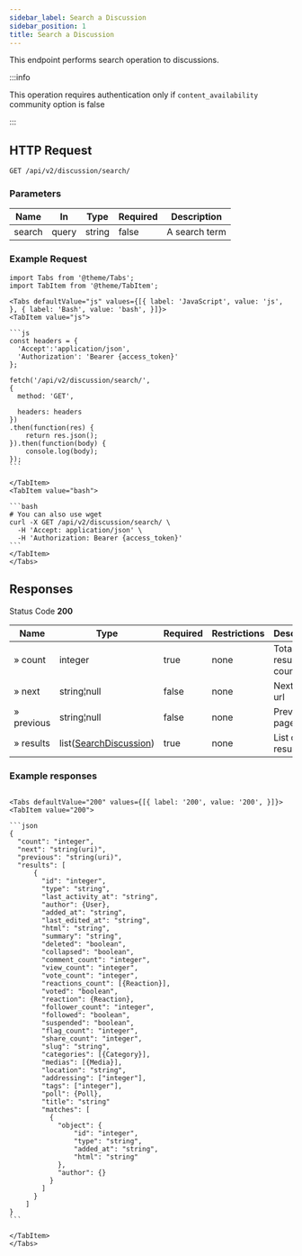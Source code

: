 ```yaml
---
sidebar_label: Search a Discussion
sidebar_position: 1
title: Search a Discussion
---
```


This endpoint performs search operation to discussions.

:::info

This operation requires authentication only if `content_availability` community option is false

:::

## HTTP Request

`GET /api/v2/discussion/search/`

### Parameters

|Name|In|Type|Required|Description|
|---|---|---|---|---|
|search|query|string|false|A search term|

### Example Request

````mdx-code-block
import Tabs from '@theme/Tabs';
import TabItem from '@theme/TabItem';

<Tabs defaultValue="js" values={[{ label: 'JavaScript', value: 'js', }, { label: 'Bash', value: 'bash', }]}>
<TabItem value="js">

```js
const headers = {
  'Accept':'application/json',
  'Authorization': 'Bearer {access_token}'
};

fetch('/api/v2/discussion/search/',
{
  method: 'GET',

  headers: headers
})
.then(function(res) {
    return res.json();
}).then(function(body) {
    console.log(body);
});
```

</TabItem>
<TabItem value="bash">

```bash
# You can also use wget
curl -X GET /api/v2/discussion/search/ \
  -H 'Accept: application/json' \
  -H 'Authorization: Bearer {access_token}'
```
</TabItem>
</Tabs>
````

## Responses

Status Code **200**

|Name|Type|Required|Restrictions|Description|
|---|---|---|---|---|
|» count|integer|true|none|Total results count|
|» next|string¦null|false|none|Next page url|
|» previous|string¦null|false|none|Previous page url|
|» results|list([SearchDiscussion](/docs/apireference/v2/schemas/search_discussion))|true|none|List of results|

### Example responses


````mdx-code-block

<Tabs defaultValue="200" values={[{ label: '200', value: '200', }]}>
<TabItem value="200">

```json
{
  "count": "integer",
  "next": "string(uri)",
  "previous": "string(uri)",
  "results": [
      {
        "id": "integer",
        "type": "string",
        "last_activity_at": "string",
        "author": {User},
        "added_at": "string",
        "last_edited_at": "string",
        "html": "string",
        "summary": "string",
        "deleted": "boolean",
        "collapsed": "boolean",
        "comment_count": "integer",
        "view_count": "integer",
        "vote_count": "integer",
        "reactions_count": [{Reaction}],
        "voted": "boolean",
        "reaction": {Reaction},
        "follower_count": "integer",
        "followed": "boolean",
        "suspended": "boolean",
        "flag_count": "integer",
        "share_count": "integer",
        "slug": "string",
        "categories": [{Category}],
        "medias": [{Media}],
        "location": "string",
        "addressing": ["integer"],
        "tags": ["integer"],
        "poll": {Poll},
        "title": "string"
        "matches": [
          {
            "object": {
                "id": "integer",
                "type": "string",
                "added_at": "string",
                "html": "string"
            },
            "author": {}
          }
        ]
      }
    ]
}
```

</TabItem>
</Tabs>
````




